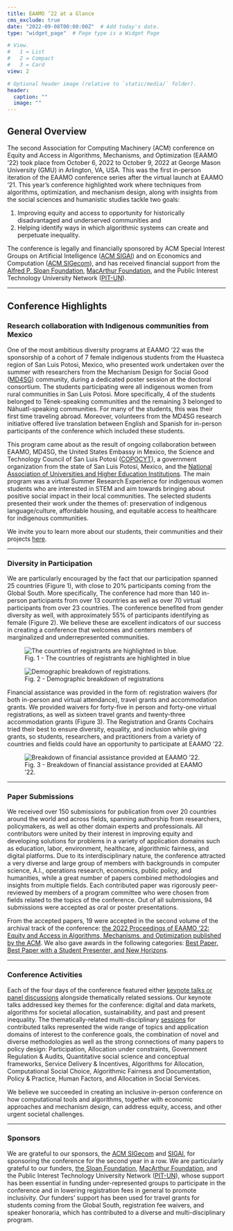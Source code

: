 ```yaml
---
title: EAAMO ’22 at a Glance
cms_exclude: true
date: "2022-09-08T00:00:00Z"  # Add today's date.
type: "widget_page"  # Page type is a Widget Page

# View.
#   1 = List
#   2 = Compact
#   3 = Card
view: 2

# Optional header image (relative to `static/media/` folder).
header:
  caption: ""
  image: ""
---
```


## General Overview

The second Association for Computing Machinery (ACM) conference on Equity and Access in Algorithms, Mechanisms, and Optimization (EAAMO ‘22) took place from October 6, 2022 to October 9, 2022 at George Mason University (GMU) in Arlington, VA, USA. This was the first in-person iteration of the EAAMO conference series after the virtual launch at EAAMO ‘21. This year’s conference highlighted work where techniques from algorithms, optimization, and mechanism design, along with insights from the social sciences and humanistic studies tackle two goals:

1. Improving equity and access to opportunity for historically disadvantaged and underserved communities and
2. Helping identify ways in which algorithmic systems can create and perpetuate inequality.

The conference is legally and financially sponsored by ACM Special Interest Groups on Artificial Intelligence ([ACM SIGAI](https://sigai.acm.org/main/)) and on Economics and Computation ([ACM SIGecom](https://www.sigecom.org/)), and has received financial support from the [Alfred P. Sloan Foundation](https://sloan.org/), [MacArthur Foundation](https://www.macfound.org/), and the Public Interest Technology University Network ([PIT-UN](https://pitcases.org/)).

- - -

## Conference Highlights 

### Research collaboration with Indigenous communities from Mexico 

One of the most ambitious diversity programs at EAAMO ‘22 was the sponsorship of a cohort of 7 female indigenous students from the Huasteca region of San Luis Potosi, Mexico, who presented work undertaken over the summer with researchers from the Mechanism Design for Social Good ([MD4SG](https://www.md4sg.com/)) community, during a dedicated poster session at the doctoral consortium. The students participating were all indigenous women from rural communities in San Luis Potosi. More specifically, 4 of the students belonged to Tének-speaking communities and the remaining 3 belonged to Náhuatl-speaking communities. For many of the students, this was their first time traveling abroad. Moreover, volunteers from the MD4SG research initiative offered live translation between English and Spanish for in-person participants of the conference which included these students.

This program came about as the result of ongoing collaboration between EAAMO, MD4SG, the United States Embassy in Mexico, the Science and Technology Council of San Luis Potosí ([COPOCYT](https://slp.gob.mx/copocyt/Paginas/Inicio.aspx)), a government organization from the state of San Luis Potosí, Mexico, and the [National Association of Universities and Higher Education Institutions](http://www.anuies.mx/). The main program was a virtual Summer Research Experience for indigenous women students who are interested in STEM and aim towards bringing about positive social impact in their local communities. The selected students presented their work under the themes of: preservation of indigenous language/culture, affordable housing, and equitable access to healthcare for indigenous communities. 

We invite you to learn more about our students, their communities and their projects [here](https://eaamo.org/copocyt/). 

- - -

### Diversity in Participation

We are particularly encouraged by the fact that our participation spanned 25 countries (Figure 1), with close to 20% participants coming from the Global South. More specifically, The conference had more than 140 in-person participants from over 13 countries as well as over 70 virtual participants from over 23 countries. The conference benefited from gender diversity as well, with approximately 55% of participants identifying as female (Figure 2). We believe these are excellent indicators of our success in creating a conference that welcomes and centers members of marginalized and underrepresented communities.

<figure>
  <img src='../images/registrations.png' alt='The countries of registrants are highlighted in blue.'>
  <figcaption>Fig. 1 - The countries of registrants are highlighted in blue</figcaption>
</figure>

<figure>
  <img src='../images/registration_info.png' alt='Demographic breakdown of registrations.'>
  <figcaption>Fig. 2 - Demographic breakdown of registrations</figcaption>
</figure>

Financial assistance was provided in the form of: registration waivers (for both in-person and virtual attendance), travel grants and accommodation grants. We provided waivers for forty-five in person and forty-one virtual registrations, as well as sixteen travel grants and twenty-three accommodation grants (Figure 3). The Registration and Grants Cochairs tried their best to ensure diversity, equality, and inclusion while giving grants, so students, researchers, and practitioners from a variety of countries and fields could have an opportunity to participate at EAAMO ’22.


<!--<img src='../images/registration_waivers.png' width="300" alt='The number of registration waivers.'>

<img src='../images/travel_awards.png' width="300" alt='The number of travel awards.'>

<img src='../images/accommodation_grants.png' width="300" alt='The number of accommodation grants.'>-->

<figure>
  <img src='../images/grants.png' alt='Breakdown of financial assistance provided at EAAMO ’22.'>
  <figcaption>Fig. 3 - Breakdown of financial assistance provided at EAAMO ’22.</figcaption>
</figure>

- - -

### Paper Submissions

We received over 150 submissions for publication from over 20 countries around the world and across fields, spanning authorship from researchers, policymakers, as well as other domain experts and professionals. All contributors were united by their interest in improving equity and developing solutions for problems in a variety of application domains such as education, labor, environment, healthcare, algorithmic fairness, and digital platforms. Due to its interdisciplinary nature, the conference attracted a very diverse and large group of members with backgrounds in computer science, A.I., operations research, economics, public policy, and humanities, while a great number of papers combined methodologies and insights from multiple fields. Each contributed paper was rigorously peer-reviewed by members of a program committee who were chosen from fields related to the topics of the conference. Out of all submissions, 94 submissions were accepted as oral or poster presentations.

From the accepted papers, 19 were accepted in the second volume of the archival track of the conference: [the 2022 Proceedings of  EAAMO ‘22: Equity and Access in Algorithms, Mechanisms, and Optimization published by the ACM](https://dl.acm.org/doi/proceedings/10.1145/3551624). We also gave awards in the following categories: [Best Paper, Best Paper with a Student Presenter, and New Horizons](https://eaamo2022.eaamo.org/awards/).

- - -

### Conference Activities

Each of the four days of the conference featured either [keynote talks or panel discussions](https://eaamo2022.eaamo.org/speakers/) alongside thematically related sessions. Our keynote talks addressed key themes for the conference: digital and data markets, algorithms for societal allocation, sustainability, and past and present inequality. The thematically-related multi-disciplinary [sessions](https://eaamo2022.eaamo.org/schedule/) for contributed talks represented the wide range of topics and application domains of interest to the conference goals, the combination of novel and diverse methodologies as well as the strong connections of many papers to policy design: Participation, Allocation under constraints, Government Regulation & Audits, Quantitative social science and conceptual frameworks, Service Delivery & Incentives, Algorithms for Allocation, Computational Social Choice, Algorithmic Fairness and Documentation, Policy & Practice, Human Factors, and Allocation in Social Services. 

We believe we succeeded in creating an inclusive in-person conference on how computational tools and algorithms, together with economic approaches and mechanism design, can address equity, access, and other urgent societal challenges.

- - -

### Sponsors

We are grateful to our sponsors, the [ACM SIGecom](https://www.sigecom.org/) and [SIGAI](https://sigai.acm.org/main/), for sponsoring the conference for the second year in a row. We are particularly grateful to our funders, [the Sloan Foundation](https://sloan.org/), [MacArthur Foundation](https://www.macfound.org/), and the Public Interest Technology University Network ([PIT-UN](https://pitcases.org/)), whose support has been essential in funding under-represented groups to participate in the conference and in lowering registration fees in general to promote inclusivity. Our funders’ support has been used for travel grants for students coming from the Global South, registration fee waivers, and speaker honoraria, which has contributed to a diverse and multi-disciplinary program. 